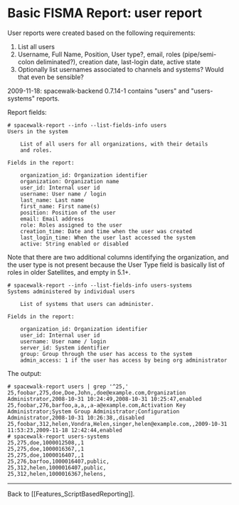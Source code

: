# Basic FISMA Report: user report



User reports were created based on the following requirements:

 1. List all users
 2. Username, Full Name, Position, User type?, email, roles (pipe/semi-colon deliminated?), creation date, last-login date, active state
 3. Optionally list usernames associated to channels and systems? Would that even be sensible?

2009-11-18: spacewalk-backend 0.7.14-1 contains "users" and "users-systems" reports.

Report fields:


    # spacewalk-report --info --list-fields-info users
    Users in the system
    
        List of all users for all organizations, with their details
        and roles.
    
    Fields in the report:
    
        organization_id: Organization identifier
        organization: Organization name
        user_id: Internal user id
        username: User name / login
        last_name: Last name
        first_name: First name(s)
        position: Position of the user
        email: Email address
        role: Roles assigned to the user
        creation_time: Date and time when the user was created
        last_login_time: When the user last accessed the system
        active: String enabled or disabled

Note that there are two additional columns identifying the organization, and the user type is not present because the User Type field is basically list of roles in older Satellites, and empty in 5.1+.


    # spacewalk-report --info --list-fields-info users-systems
    Systems administered by individual users
    
        List of systems that users can administer.
    
    Fields in the report:
    
        organization_id: Organization identifier
        user_id: Internal user id
        username: User name / login
        server_id: System identifier
        group: Group through the user has access to the system
        admin_access: 1 if the user has access by being org administrator

The output:


    # spacewalk-report users | grep '^25,'
    25,foobar,275,doe,Doe,John,,doe@example.com,Organization Administrator,2008-10-31 10:24:49,2008-10-31 10:25:47,enabled
    25,foobar,276,barfoo,a,a,,a-a@example.com,Activation Key Administrator;System Group Administrator;Configuration Administrator,2008-10-31 10:26:38,,disabled
    25,foobar,312,helen,Vondra,Helen,singer,helen@example.com,,2009-10-31 11:53:23,2009-11-18 12:42:44,enabled
    # spacewalk-report users-systems
    25,275,doe,1000012508,,1
    25,275,doe,1000016367,,1
    25,275,doe,1000016407,,1
    25,276,barfoo,1000016407,public,
    25,312,helen,1000016407,public,
    25,312,helen,1000016367,helens,

----

Back to [[Features_ScriptBasedReporting]].